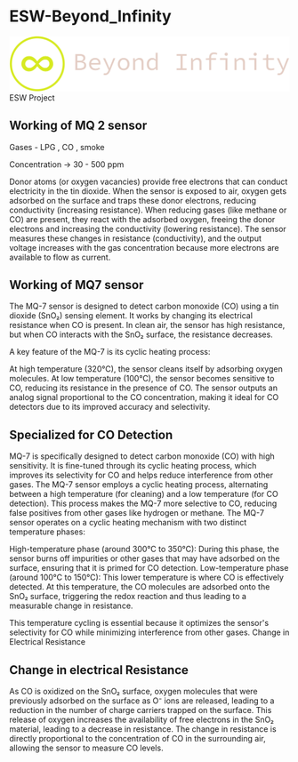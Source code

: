 # ESW-Beyond_Infinity
<img title="logo" alt="team_logo" src="team_logo.png">
ESW Project

## Working of MQ 2 sensor

Gases - LPG , CO , smoke

Concentration -> 30 - 500 ppm

Donor atoms (or oxygen vacancies) provide free electrons that can conduct electricity in the tin dioxide.
When the sensor is exposed to air, oxygen gets adsorbed on the surface and traps these donor electrons, reducing conductivity (increasing resistance).
When reducing gases (like methane or CO) are present, they react with the adsorbed oxygen, freeing the donor electrons and increasing the conductivity (lowering resistance).
The sensor measures these changes in resistance (conductivity), and the output voltage increases with the gas concentration because more electrons are available to flow as current.

## Working of MQ7 sensor

The MQ-7 sensor is designed to detect carbon monoxide (CO) using a tin dioxide (SnO₂) sensing element. It works by changing its electrical resistance when CO is present. In clean air, the sensor has high resistance, but when CO interacts with the SnO₂ surface, the resistance decreases.

A key feature of the MQ-7 is its cyclic heating process:

At high temperature (320°C), the sensor cleans itself by adsorbing oxygen molecules.
At low temperature (100°C), the sensor becomes sensitive to CO, reducing its resistance in the presence of CO.
The sensor outputs an analog signal proportional to the CO concentration, making it ideal for CO detectors due to its improved accuracy and selectivity.

## Specialized for CO Detection

MQ-7 is specifically designed to detect carbon monoxide (CO) with high sensitivity. It is fine-tuned through its cyclic heating process, which improves its selectivity for CO and helps reduce interference from other gases. The MQ-7 sensor employs a cyclic heating process, alternating between a high temperature (for cleaning) and a low temperature (for CO detection). This process makes the MQ-7 more selective to CO, reducing false positives from other gases like hydrogen or methane.
The MQ-7 sensor operates on a cyclic heating mechanism with two distinct temperature phases:

High-temperature phase (around 300°C to 350°C): During this phase, the sensor burns off impurities or other gases that may have adsorbed on the surface, ensuring that it is primed for CO detection.
Low-temperature phase (around 100°C to 150°C): This lower temperature is where CO is effectively detected. At this temperature, the CO molecules are adsorbed onto the SnO₂ surface, triggering the redox reaction and thus leading to a measurable change in resistance.

This temperature cycling is essential because it optimizes the sensor's selectivity for CO while minimizing interference from other gases.
Change in Electrical Resistance

## Change in electrical Resistance

As CO is oxidized on the SnO₂ surface, oxygen molecules that were previously adsorbed on the surface as O⁻ ions are released, leading to a reduction in the number of charge carriers trapped on the surface.
This release of oxygen increases the availability of free electrons in the SnO₂ material, leading to a decrease in resistance.
The change in resistance is directly proportional to the concentration of CO in the surrounding air, allowing the sensor to measure CO levels.
